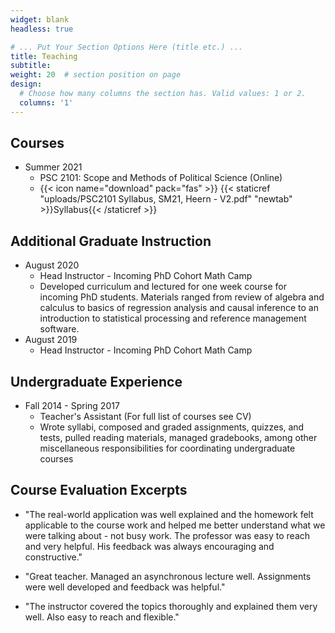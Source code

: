```yaml
---
widget: blank
headless: true

# ... Put Your Section Options Here (title etc.) ...
title: Teaching
subtitle:
weight: 20  # section position on page
design:
  # Choose how many columns the section has. Valid values: 1 or 2.
  columns: '1'
---
```


## Courses

* Summer 2021
    * PSC 2101: Scope and Methods of Political Science (Online)
    * {{< icon name="download" pack="fas" >}} {{< staticref "uploads/PSC2101 Syllabus, SM21, Heern - V2.pdf" "newtab" >}}Syllabus{{< /staticref >}}

## Additional Graduate Instruction

* August 2020
    * Head Instructor - Incoming PhD Cohort Math Camp
    * Developed curriculum and lectured for one week course for incoming PhD students. Materials ranged from review of algebra and calculus to basics of regression analysis and causal inference to an introduction to statistical processing and reference management software.  
* August 2019
    * Head Instructor - Incoming PhD Cohort Math Camp

## Undergraduate Experience

*  Fall 2014 - Spring 2017
    *  Teacher's Assistant (For full list of courses see CV)
    *  Wrote syllabi, composed and graded assignments, quizzes, and tests, pulled reading materials, managed gradebooks, among other miscellaneous responsibilities for coordinating undergraduate courses

## Course Evaluation Excerpts

*  "The real-world application was well explained and the homework felt applicable to the course work and helped me better understand what we were talking about - not busy work. The professor was easy to reach and very helpful. His feedback was always encouraging and constructive."

*  "Great teacher. Managed an asynchronous lecture well. Assignments were well developed and feedback was helpful."

*  "The instructor covered the topics thoroughly and explained them very well. Also easy to reach and flexible."